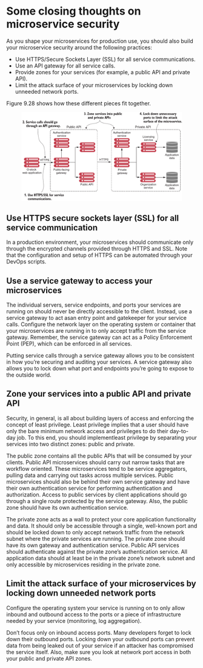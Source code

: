 # Some closing thoughts on microservice security

As you shape your microservices for production use, you should also build your microservice security around the following practices:

* Use HTTPS/Secure Sockets Layer (SSL) for all service communications.
* Use an API gateway for all service calls.
* Provide zones for your services (for example, a public API and private API).
* Limit the attack surface of your microservices by locking down unneeded network ports.

Figure 9.28 shows how these different pieces fit together.

<figure><img src="../../../.gitbook/assets/image (1) (1).png" alt=""><figcaption></figcaption></figure>

## Use HTTPS secure sockets layer (SSL) for all service communication

In a production environment, your microservices should communicate only through the encrypted channels provided through HTTPS and SSL. Note that the configuration and setup of HTTPS can be automated through your DevOps scripts.

## Use a service gateway to access your microservices

The individual servers, service endpoints, and ports your services are running on should never be directly accessible to the client. Instead, use a service gateway to act asan entry point and gatekeeper for your service calls. Configure the network layer on the operating system or container that your microservices are running in to only accept traffic from the service gateway. Remember, the service gateway can act as a Policy Enforcement Point (PEP), which can be enforced in all services.

Putting service calls through a service gateway allows you to be consistent in how you’re securing and auditing your services. A service gateway also allows you to lock down what port and endpoints you’re going to expose to the outside world.

## Zone your services into a public API and private API

Security, in general, is all about building layers of access and enforcing the concept of least privilege. Least privilege implies that a user should have only the bare minimum network access and privileges to do their day-to-day job. To this end, you should implementleast privilege by separating your services into two distinct zones: public and private.

The public zone contains all the public APIs that will be consumed by your clients. Public API microservices should carry out narrow tasks that are workflow oriented. These microservices tend to be service aggregators, pulling data and carrying out tasks across multiple services. Public microservices should also be behind their own service gateway and have their own authentication service for performing authentication and authorization. Access to public services by client applications should go through a single route protected by the service gateway. Also, the public zone should have its own authentication service.

The private zone acts as a wall to protect your core application functionality and data. It should only be accessible through a single, well-known port and should be locked down to only accept network traffic from the network subnet where the private services are running. The private zone should have its own gateway and authentication service. Public API services should authenticate against the private zone’s authentication service. All application data should at least be in the private zone’s network subnet and only accessible by microservices residing in the private zone.

## Limit the attack surface of your microservices by locking down unneeded network ports

Configure the operating system your service is running on to only allow inbound and outbound access to the ports or a piece of infrastructure needed by your service (monitoring, log aggregation).

Don’t focus only on inbound access ports. Many developers forget to lock down their outbound ports. Locking down your outbound ports can prevent data from being leaked out of your service if an attacker has compromised the service itself. Also, make sure you look at network port access in both your public and private API zones.
